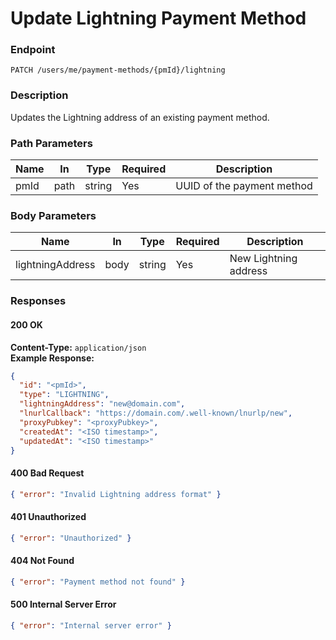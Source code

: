 # Update Lightning Payment Method

### Endpoint

`PATCH /users/me/payment-methods/{pmId}/lightning`

### Description

Updates the Lightning address of an existing payment method.

### Path Parameters

| Name | In   | Type   | Required | Description                |
| ---- | ---- | ------ | -------- | -------------------------- |
| pmId | path | string | Yes      | UUID of the payment method |

### Body Parameters

| Name             | In   | Type   | Required | Description           |
| ---------------- | ---- | ------ | -------- | --------------------- |
| lightningAddress | body | string | Yes      | New Lightning address |

### Responses

#### 200 OK

**Content-Type:** `application/json`  
**Example Response:**

```json
{
  "id": "<pmId>",
  "type": "LIGHTNING",
  "lightningAddress": "new@domain.com",
  "lnurlCallback": "https://domain.com/.well-known/lnurlp/new",
  "proxyPubkey": "<proxyPubkey>",
  "createdAt": "<ISO timestamp>",
  "updatedAt": "<ISO timestamp>"
}
```

#### 400 Bad Request

```json
{ "error": "Invalid Lightning address format" }
```

#### 401 Unauthorized

```json
{ "error": "Unauthorized" }
```

#### 404 Not Found

```json
{ "error": "Payment method not found" }
```

#### 500 Internal Server Error

```json
{ "error": "Internal server error" }
```
